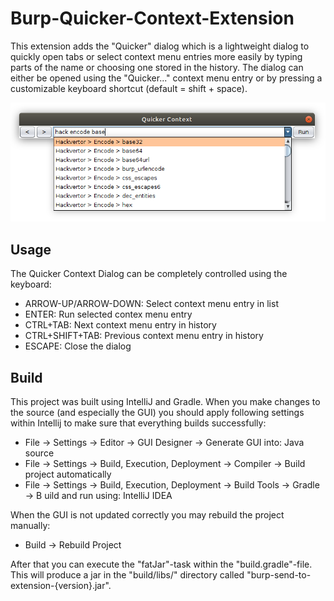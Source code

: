 # Burp-Quicker-Context-Extension

This extension adds the "Quicker" dialog which is a lightweight dialog to quickly open tabs or select context menu entries more easily by typing parts of the name or choosing one stored in the history. The dialog can either be opened using the "Quicker..." context menu entry or by pressing a customizable keyboard shortcut (default = shift + space).

![Quicker Context Dialog](images/quicker-context-dialog.png)

## Usage

The Quicker Context Dialog can be completely controlled using the keyboard:

* ARROW-UP/ARROW-DOWN: Select context menu entry in list
* ENTER: Run selected contex menu entry
* CTRL+TAB: Next context menu entry in history
* CTRL+SHIFT+TAB: Previous context menu entry in history
* ESCAPE: Close the dialog

## Build

This project was built using IntelliJ and Gradle. When you make changes to the source (and especially the GUI) you should apply following settings within Intellij to make sure that everything builds successfully:
* File -> Settings -> Editor -> GUI Designer -> Generate GUI into: Java source
* File -> Settings -> Build, Execution, Deployment -> Compiler -> Build project automatically
* File -> Settings -> Build, Execution, Deployment -> Build Tools -> Gradle -> B
uild and run using: IntelliJ IDEA

When the GUI is not updated correctly you may rebuild the project manually:
* Build -> Rebuild Project

After that you can execute the "fatJar"-task within the "build.gradle"-file. This will produce a jar in the "build/libs/" directory called "burp-send-to-extension-{version}.jar".
